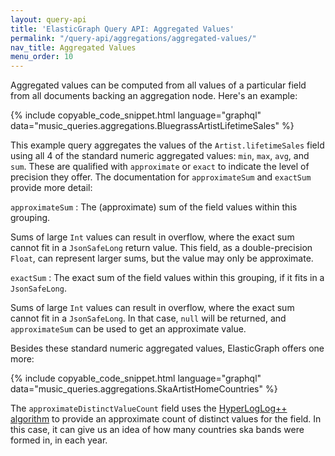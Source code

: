 ```yaml
---
layout: query-api
title: 'ElasticGraph Query API: Aggregated Values'
permalink: "/query-api/aggregations/aggregated-values/"
nav_title: Aggregated Values
menu_order: 10
---
```

Aggregated values can be computed from all values of a particular field from all documents backing an aggregation node.
Here's an example:

{% include copyable_code_snippet.html language="graphql" data="music_queries.aggregations.BluegrassArtistLifetimeSales" %}

This example query aggregates the values of the `Artist.lifetimeSales` field using all 4 of the standard numeric
aggregated values: `min`, `max`, `avg`, and `sum`. These are qualified with `approximate` or `exact` to indicate
the level of precision they offer. The documentation for `approximateSum` and `exactSum` provide more detail:

`approximateSum`
: The (approximate) sum of the field values within this grouping.

  Sums of large `Int` values can result in overflow, where the exact sum cannot
  fit in a `JsonSafeLong` return value. This field, as a double-precision `Float`, can
  represent larger sums, but the value may only be approximate.

`exactSum`
: The exact sum of the field values within this grouping, if it fits in a `JsonSafeLong`.

  Sums of large `Int` values can result in overflow, where the exact sum cannot
  fit in a `JsonSafeLong`. In that case, `null` will be returned, and `approximateSum`
  can be used to get an approximate value.

Besides these standard numeric aggregated values, ElasticGraph offers one more:

{% include copyable_code_snippet.html language="graphql" data="music_queries.aggregations.SkaArtistHomeCountries" %}

The `approximateDistinctValueCount` field uses the [HyperLogLog++ algorithm](https://research.google.com/pubs/archive/40671.pdf)
to provide an approximate count of distinct values for the field. In this case, it can give us an idea of how many countries ska
bands were formed in, in each year.
